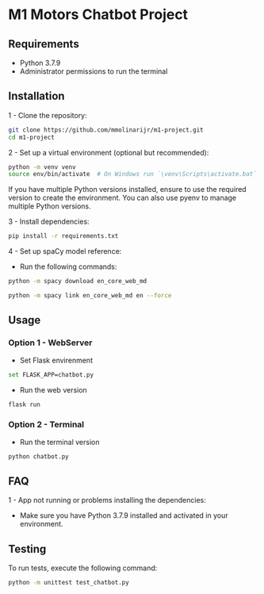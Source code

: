 # M1 Motors Chatbot Project 

## Requirements
* Python 3.7.9
* Administrator permissions to run the terminal

## Installation
1 - Clone the repository:
```sh
git clone https://github.com/mmolinarijr/m1-project.git
cd m1-project
```

2 - Set up a virtual environment (optional but recommended):
```sh
python -m venv venv
source env/bin/activate  # On Windows run `\venv\Scripts\activate.bat`
```
If you have multiple Python versions installed, ensure to use the required version to create the environment. You can also use pyenv to manage multiple Python versions.

3 - Install dependencies:
```sh
pip install -r requirements.txt
```

4 - Set up spaCy model reference:
* Run the following commands:
```sh
python -m spacy download en_core_web_md

python -m spacy link en_core_web_md en --force
```

## Usage
### Option 1 - WebServer
- Set Flask envirenment
```sh
set FLASK_APP=chatbot.py
```

- Run the web version
```sh
flask run
```
### Option 2 - Terminal
- Run the terminal version
```sh
python chatbot.py
```

## FAQ
1 - App not running or problems installing the dependencies:
* Make sure you have Python 3.7.9 installed and activated in your environment.

## Testing
To run tests, execute the following command:
```sh
python -m unittest test_chatbot.py
```